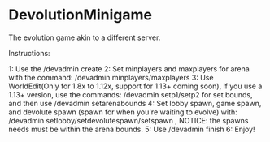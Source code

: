 # DevolutionMinigame

The evolution game akin to a different server.

Instructions:

1: Use the /devadmin create <ArenaName>
2: Set minplayers and maxplayers for arena with the command: /devadmin minplayers/maxplayers <ArenaName> <players>
3: Use WorldEdit(Only for 1.8x to 1.12x, support for 1.13+ coming soon), if you use a 1.13+ version, use the commands: /devadmin setp1/setp2 for set bounds, and then use /devadmin setarenabounds <ArenaName>
4: Set lobby spawn, game spawn, and devolute spawn (spawn for when you're waiting to evolve) with: /devadmin setlobby/setdevolutespawn/setspawn <ArenaName>, NOTICE: the spawns needs must be within the arena bounds.
5: Use /devadmin finish <ArenaName>
6: Enjoy!
